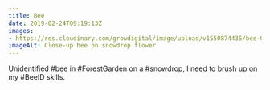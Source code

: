 ```yaml
---
title: Bee
date: 2019-02-24T09:19:13Z
images: 
- https://res.cloudinary.com/growdigital/image/upload/v1550874435/bee-0195DAC0.jpg
imageAlt: Close-up bee on snowdrop flower
---
```


Unidentified #bee in #ForestGarden on a #snowdrop, I need to brush up on my #BeeID skills.
